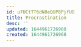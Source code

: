 ```yaml
---
id: u7UCtTT6dN8eQUP8PjfUO
title: Procrastination
desc: ''
updated: 1644961726968
created: 1644961726968
---
```



